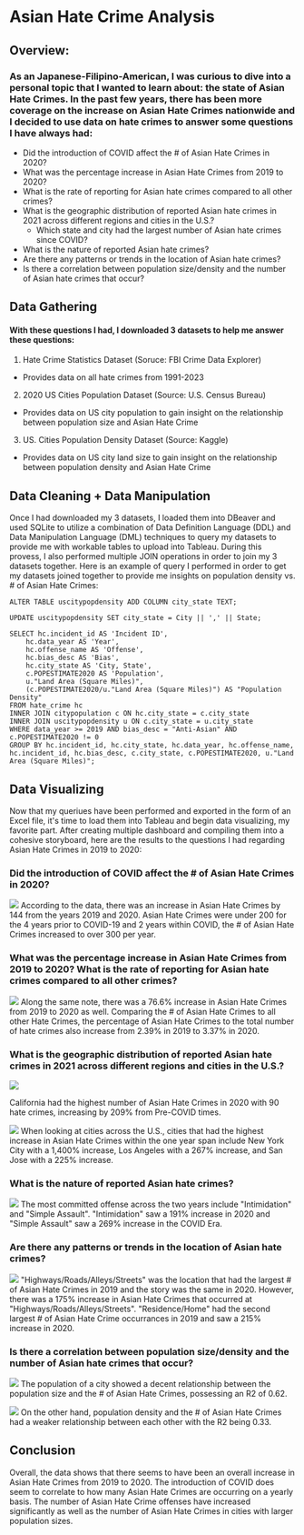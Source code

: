 # Asian Hate Crime Analysis
## Overview:
### As an Japanese-Filipino-American, I was curious to dive into a personal topic that I wanted to learn about: the state of Asian Hate Crimes. In the past few years, there has been more coverage on the increase on Asian Hate Crimes nationwide and I decided to use data on hate crimes to answer some questions I have always had:

- Did the introduction of COVID affect the # of Asian Hate Crimes in 2020?
- What was the percentage increase in Asian Hate Crimes from 2019 to 2020?
- What is the rate of reporting for Asian hate crimes compared to all other crimes?
- What is the geographic distribution of reported Asian hate crimes in 2021 across different regions and cities in the U.S.?
    - Which state and city had the largest number of Asian hate crimes since COVID?
- What is the nature of reported Asian hate crimes?
- Are there any patterns or trends in the location of Asian hate crimes? 
- Is there a correlation between population size/density and the number of Asian hate crimes that occur?

## Data Gathering
#### With these questions I had, I downloaded 3 datasets to help me answer these questions:
1. Hate Crime Statistics Dataset (Soruce: FBI Crime Data Explorer)
 - Provides data on all hate crimes from 1991-2023
2. 2020 US Cities Population Dataset (Source: U.S. Census Bureau)
 - Provides data on US city population to gain insight on the relationship between population size and Asian Hate Crime
3. US. Cities Population Density Dataset (Source: Kaggle)
 - Provides data on US city land size to gain insight on the relationship between population density and Asian Hate Crime

## Data Cleaning + Data Manipulation
Once I had downloaded my 3 datasets, I loaded them into DBeaver and used SQLite to utilize a combination of Data Definition Language (DDL) and Data Manipulation Language (DML) techniques to query my datasets to provide me with workable tables to upload into Tableau. During this provess, I also performed multiple JOIN operations in order to join my 3 datasets together. Here is an example of query I performed in order to get my datasets joined together to provide me insights on population density vs. # of Asian Hate Crimes:

```
ALTER TABLE uscitypopdensity ADD COLUMN city_state TEXT;

UPDATE uscitypopdensity SET city_state = City || ',' || State;

SELECT hc.incident_id AS 'Incident ID',
	hc.data_year AS 'Year',
	hc.offense_name AS 'Offense',
	hc.bias_desc AS 'Bias',
	hc.city_state AS 'City, State',
	c.POPESTIMATE2020 AS 'Population',
	u."Land Area (Square Miles)",
	(c.POPESTIMATE2020/u."Land Area (Square Miles)") AS "Population Density"
FROM hate_crime hc
INNER JOIN citypopulation c ON hc.city_state = c.city_state
INNER JOIN uscitypopdensity u ON c.city_state = u.city_state
WHERE data_year >= 2019 AND bias_desc = "Anti-Asian" AND c.POPESTIMATE2020 != 0
GROUP BY hc.incident_id, hc.city_state, hc.data_year, hc.offense_name, hc.incident_id, hc.bias_desc, c.city_state, c.POPESTIMATE2020, u."Land Area (Square Miles)";
```
## Data Visualizing
Now that my queriues have been performed and exported in the form of an Excel file, it's time to load them into Tableau and begin data visualizing, my favorite part. After creating multiple dashboard and compiling them into a cohesive storyboard, here are the results to the questions I had regarding Asian Hate Crimes in 2019 to 2020:


### Did the introduction of COVID affect the # of Asian Hate Crimes in 2020?
![](https://github.com/sevesilvestre/AsianHateCrimeAnalysis/blob/main/images/%23ofCrimes.png)
According to the data, there was an increase in Asian Hate Crimes by 144 from the years 2019 and 2020. Asian Hate Crimes were under 200 for the 4 years prior to COVID-19 and 2 years within COVID, the # of Asian Hate Crimes increased to over 300 per year. 

### What was the percentage increase in Asian Hate Crimes from 2019 to 2020? What is the rate of reporting for Asian hate crimes compared to all other crimes?
![](https://github.com/sevesilvestre/AsianHateCrimeAnalysis/blob/main/images/%25ofCrimes.png)
Along the same note, there was a 76.6% increase in Asian Hate Crimes from 2019 to 2020 as well. Comparing the # of Asian Hate Crimes to all other Hate Crimes, the percentage of Asian Hate Crimes to the total number of hate crimes also increase from 2.39% in 2019 to 3.37% in 2020. 

### What is the geographic distribution of reported Asian hate crimes in 2021 across different regions and cities in the U.S.?
![](https://github.com/sevesilvestre/AsianHateCrimeAnalysis/blob/main/images/State.png)

California had the highest number of Asian Hate Crimes in 2020 with 90 hate crimes, increasing by 209% from Pre-COVID times. 

![](https://github.com/sevesilvestre/AsianHateCrimeAnalysis/blob/main/images/Cities.png)
When looking at cities across the U.S., cities that had the highest increase in Asian Hate Crimes within the one year span include New York City with a 1,400% increase, Los Angeles with a 267% increase, and San Jose with a 225% increase. 

### What is the nature of reported Asian hate crimes?
![](https://github.com/sevesilvestre/AsianHateCrimeAnalysis/blob/main/images/Offenses.png)
The most committed offense across the two years include "Intimidation" and "Simple Assault". "Intimidation" saw a 191% increase in 2020 and "Simple Assault" saw a 269% increase in the COVID Era. 

### Are there any patterns or trends in the location of Asian hate crimes?
![](https://github.com/sevesilvestre/AsianHateCrimeAnalysis/blob/main/images/Locations.png)
"Highways/Roads/Alleys/Streets" was the location that had the largest # of Asian Hate Crimes in 2019 and the story was the same in 2020. However, there was a 175% increase in Asian Hate Crimes that occurred at "Highways/Roads/Alleys/Streets". "Residence/Home" had the second largest # of Asian Hate Crime occurrances in 2019 and saw a 215% increase in 2020.

### Is there a correlation between population size/density and the number of Asian hate crimes that occur?
![](https://github.com/sevesilvestre/AsianHateCrimeAnalysis/blob/main/images/popsize.png)
The population of a city showed a decent relationship between the population size and the # of Asian Hate Crimes, possessing an R2 of 0.62. 



![](https://github.com/sevesilvestre/AsianHateCrimeAnalysis/blob/main/images/popdensity.png)
On the other hand, population density and the # of Asian Hate Crimes had a weaker relationship between each other with the R2 being 0.33. 

## Conclusion
Overall, the data shows that there seems to have been an overall increase in Asian Hate Crimes from 2019 to 2020. The introduction of COVID does seem to correlate to how many Asian Hate Crimes are occurring on a yearly basis. The number of Asian Hate Crime offenses have increased significantly as well as the number of Asian Hate Crimes in cities with larger population sizes.

